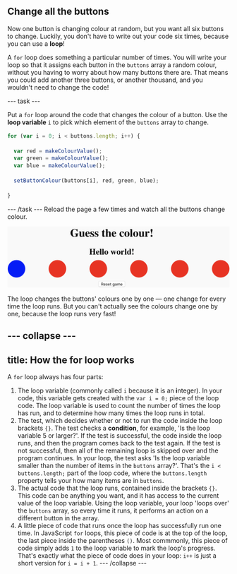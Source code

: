## Change all the buttons

Now one button is changing colour at random, but you want all six buttons to change. Luckily, you don't have to write out your code six times, because you can use a **loop**!

A `for` loop does something a particular number of times. You will write your loop so that it assigns each button in the `buttons` array a random colour, without you having to worry about how many buttons there are. That means you could add another three buttons, or another thousand, and you wouldn't need to change the code!

--- task ---

Put a `for` loop around the code that changes the colour of a button. Use the **loop variable** `i` to pick which element of the `buttons` array to change.
```JavaScript
for (var i = 0; i < buttons.length; i++) {

  var red = makeColourValue();
  var green = makeColourValue();
  var blue = makeColourValue();
  
  setButtonColour(buttons[i], red, green, blue);

}
```

--- /task ---
Reload the page a few times and watch all the buttons change colour. 

![All of the buttons have changed to different colours.](images/1blue.png)

The loop changes the buttons' colours one by one — one change for every time the loop runs. But you can't actually see the colours change one by one, because the loop runs very fast!

--- collapse ---
---
title: How the for loop works
---
A `for` loop always has four parts:

1. The loop variable (commonly called `i` because it is an **i**nteger). In your code, this variable gets created with the `var i = 0;` piece of the loop code. The loop variable is used to count the number of times the loop has run, and to determine how many times the loop runs in total.
1. The test, which decides whether or not to run the code inside the loop brackets `{}`. The test checks a **condition**, for example, 'Is the loop variable 5 or larger?'. If the test is successful, the code inside the loop runs, and then the program comes back to the test again. If the test is not successful, then all of the remaining loop is skipped over and the program continues. In your loop, the test asks 'Is the loop variable smaller than the number of items in the `buttons` array?'. That's the `i < buttons.length;` part of the loop code, where the `buttons.length` property tells your how many items are in `buttons`. 
1. The actual code that the loop runs, contained inside the brackets `{}`. This code can be anything you want, and it has access to the current value of the loop variable. Using the loop variable, your loop 'loops over' the `buttons` array, so every time it runs, it performs an action on a different button in the array.
1. A little piece of code that runs once the loop has successfully run one time. In JavaScript `for` loops, this piece of code is at the top of the loop, the last piece inside the parentheses `()`. Most commmonly, this piece of code simply adds `1` to the loop variable to mark the loop's progress. That's exactly what the piece of code does in your loop: `i++` is just a short version for `i = i + 1`.
--- /collapse ---
